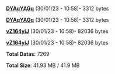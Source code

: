 [**DYAqYAGq**](/data/DYAqYAGq.txt) (30/01/23 - 10:58)- 3312 bytes

[**DYAqYAGq**](/data/DYAqYAGq.txt) (30/01/23 - 10:58)- 3312 bytes

[**vZ164yiJ**](/data/vZ164yiJ.txt) (30/01/23 - 10:58)- 82036 bytes

[**vZ164yiJ**](/data/vZ164yiJ.txt) (30/01/23 - 10:58)- 82036 bytes

**Total Datas**: 7269

**Total Size**: 41.93 MB / 41.9 MB